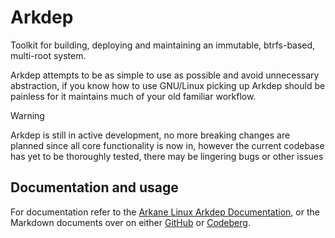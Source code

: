 # Arkdep
Toolkit for building, deploying and maintaining an immutable, btrfs-based, multi-root system.

Arkdep attempts to be as simple to use as possible and avoid unnecessary abstraction, if you know how to use GNU/Linux picking up Arkdep should be painless for it maintains much of your old familiar workflow.

> [!WARNING]
> Arkdep is still in active development, no more breaking changes are planned since all core functionality is now in, however the current codebase has yet to be thoroughly tested, there may be lingering bugs or other issues

## Documentation and usage
For documentation refer to the [Arkane Linux Arkdep Documentation](https://docs.arkanelinux.org/arkdep/arkdep/), or the Markdown documents over on either [GitHub](https://github.com/arkanelinux/docs.arkanelinux.org/tree/main/docs/arkdep) or [Codeberg](https://codeberg.org/arkanelinux/docs.arkanelinux.org/src/branch/main/docs/arkdep).
